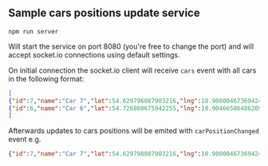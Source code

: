 ## Sample cars positions update service

```
npm run server
```

Will start the service on port 8080 (you're free to change the port) and will accept socket.io connections using default settings.

On initial connection the socket.io client will receive `cars` event with all cars in the following format:

```json
[
{"id":7,"name":"Car 7","lat":54.629796087903216,"lng":18.900004673694244},
{"id":6,"name":"Car 6","lat":54.726860675942255,"lng":18.904665864862093}
]
```

Afterwards updates to cars positions will be emited with `carPositionChanged` event e.g.

```json
{"id":7,"name":"Car 7","lat":54.629798087903216,"lng":18.900004673694244}
```
